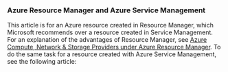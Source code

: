 ### Azure Resource Manager and Azure Service Management
 
This article is for an Azure resource created in Resource Manager, which Microsoft recommends over a resource created in Service Management. For an explanation of the advantages of Resource Manager, see [Azure Compute, Network & Storage Providers under Azure Resource Manager](../articles/virtual-machines/virtual-machines-windows-compare-deployment-models.md). To do the same task for a resource created with Azure Service Management, see the following article:
